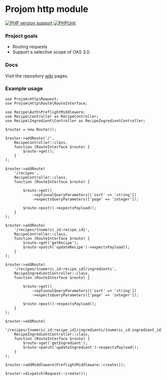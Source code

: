 # Projom http module
[![PHP version support][php-version-badge]][php]
[![PHPUnit][phpunit-ci-badge]][phpunit-action]

[php-version-badge]: https://img.shields.io/badge/php-%5E8.1-7A86B8
[php]: https://www.php.net/supported-versions.php
[phpunit-action]: https://github.com/Klorinmannen/projom-http/actions
[phpunit-ci-badge]: https://github.com/Klorinmannen/projom-http/workflows/PHPUnit/badge.svg

### Project goals
* Routing requests
* Support a selective scope of OAS 3.0.

### Docs
Visit the repository [wiki](https://github.com/Klorinmannen/projom-http/wiki) pages.

### Example usage
````
use Projom\Http\Request;
use Projom\Http\Route\RouteInterface;

use Recipe\Auth\PreflightMiddleware;
use Recipe\Controller as RecipeController;
use Recipe\Ingredient\Controller as RecipeIngredientController;

$router = new Router();

$router->addRoute('/', 
	RecipeController::class, 
	function (RouteInterface $route) {
		$route->get();
	}
);

$router->addRoute(
	'/recipes', 
	RecipeController::class, 
	function (RouteInterface $route) {
		
		$route->get()
			->optionalQueryParameters(['sort' => 'string'])
			->expectsQueryParameters(['page' => 'integer']);
		
		$route->post()->expectsPayload();
	}
);

$router->addRoute(
	'/recipes/{numeric_id:recipe_id}',
	RecipeController::class, 
	function (RouteInterface $route) {
		$route->get('getRecipe');
		$route->patch('updateRecipe')->expectsPayload();
	}
);

$router->addRoute(
	'/recipes/{numeric_id:recipe_id}/ingredients',
	RecipeIngredientController::class, 
	function (RouteInterface $route) {
		
		$route->get()
			->optionalQueryParameters(['sort' => 'string'])
			->expectsQueryParameters(['page' => 'integer']);
		
		$route->post()->expectsPayload();
	}
);

$router->addRoute(
	'/recipes/{numeric_id:recipe_id}/ingredients/{numeric_id:ingredient_id}',
	RecipeIngredientController::class, 
	function (RouteInterface $route) {
		$route->get('getIngredient');
		$route->patch('updateIngredient')->expectsPayload();
	}
);

$router->addMiddleware(PreflightMiddleware::create());

$router->dispatch(Request::create());
````
